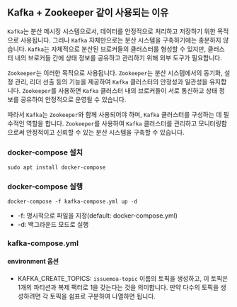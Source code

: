 ## Kafka + Zookeeper 같이 사용되는 이유
`Kafka`는 분산 메시징 시스템으로서, 데이터를 안정적으로 처리하고 저장하기 위한 목적으로 사용됩니다. 그러나 `Kafka` 자체만으로는 분산 시스템을 구축하기에는 충분하지 않습니다. `Kafka`는 자체적으로 분산된 브로커들의 클러스터를 형성할 수 있지만, 클러스터 내의 브로커들 간에 상태 정보를 공유하고 관리하기 위해 외부 도구가 필요합니다.

`Zookeeper`는 이러한 목적으로 사용됩니다. `Zookeeper`는 분산 시스템에서의 동기화, 설정 관리, 리더 선출 등의 기능을 제공하여 `Kafka` 클러스터의 안정성과 일관성을 유지합니다. `Zookeeper`를 사용하면 `Kafka` 클러스터 내의 브로커들이 서로 통신하고 상태 정보를 공유하여 안정적으로 운영될 수 있습니다.

따라서 `Kafka`는 `Zookeeper`와 함께 사용되어야 하며, `Kafka` 클러스터를 구성하는 데 필수적인 역할을 합니다. `Zookeeper`를 사용하여 `Kafka` 클러스터를 관리하고 모니터링함으로써 안정적이고 신뢰할 수 있는 분산 시스템을 구축할 수 있습니다.

### docker-compose 설치
```
sudo apt install docker-compose
```

### docker-compose 실행
```
docker-compose -f kafka-compose.yml up -d
```
- -f: 명시적으로 파일을 지정(default: docker-compose.yml)
- -d: 백그라운드 모드로 실행

### kafka-compose.yml
#### environment 옵션
- KAFKA_CREATE_TOPICS: `issuemoa-topic` 이름의 토픽을 생성하고, 이 토픽은 1개의 파티션과 복제 팩터로 1을 갖는다는 것을 의미합니다. 
만약 다수의 토픽을 생성하려면 각 토픽을 쉼표로 구분하여 나열하면 됩니다.

